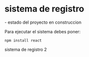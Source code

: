 <h1>sistema de registro</h1>
 - estado del proyecto en construccion

 Para ejecutar el sistema debes poner:

```npm install react```

sistema de registro 2 
